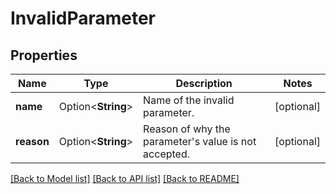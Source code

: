# InvalidParameter

## Properties

Name | Type | Description | Notes
------------ | ------------- | ------------- | -------------
**name** | Option<**String**> | Name of the invalid parameter. | [optional]
**reason** | Option<**String**> | Reason of why the parameter's value is not accepted. | [optional]

[[Back to Model list]](../README.md#documentation-for-models) [[Back to API list]](../README.md#documentation-for-api-endpoints) [[Back to README]](../README.md)


